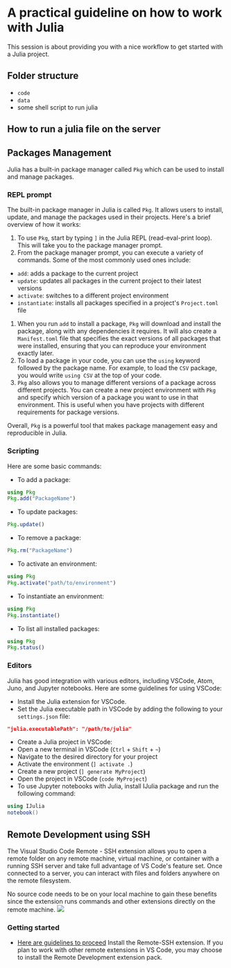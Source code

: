 # A practical guideline on how to work with Julia 

This session is about providing you with a nice workflow to get started with a Julia project.

## Folder structure

- `code`
- `data`
- some shell script to run julia

## How to run a julia file on the server

## Packages Management

Julia has a built-in package manager called `Pkg` which can be used to install and manage packages. 

### REPL prompt
The built-in package manager in Julia is called `Pkg`. It allows users to install, update, and manage the packages used in their projects. Here's a brief overview of how it works: 
1. To use `Pkg`, start by typing `]` in the Julia REPL (read-eval-print loop). This will take you to the package manager prompt. 
2. From the package manager prompt, you can execute a variety of commands. Some of the most commonly used ones include: 
- `add`: adds a package to the current project 
- `update`: updates all packages in the current project to their latest versions 
- `activate`: switches to a different project environment 
- `instantiate`: installs all packages specified in a project's `Project.toml` file 
1. When you run `add` to install a package, `Pkg` will download and install the package, along with any dependencies it requires. It will also create a `Manifest.toml` file that specifies the exact versions of all packages that were installed, ensuring that you can reproduce your environment exactly later. 
2. To load a package in your code, you can use the `using` keyword followed by the package name. For example, to load the `CSV` package, you would write `using CSV` at the top of your code. 
3. `Pkg` also allows you to manage different versions of a package across different projects. You can create a new project environment with `Pkg` and specify which version of a package you want to use in that environment. This is useful when you have projects with different requirements for package versions.

Overall, `Pkg` is a powerful tool that makes package management easy and reproducible in Julia.


### Scripting
Here are some basic commands: 
- To add a package:

```julia
using Pkg
Pkg.add("PackageName")
``` 
- To update packages:

```julia
Pkg.update()
``` 
- To remove a package:

```julia
Pkg.rm("PackageName")
``` 
- To activate an environment:

```julia
using Pkg
Pkg.activate("path/to/environment")
``` 
- To instantiate an environment:

```julia
using Pkg
Pkg.instantiate()
``` 
- To list all installed packages:

```julia
using Pkg
Pkg.status()
```

### Editors

Julia has good integration with various editors, including VSCode, Atom, Juno, and Jupyter notebooks. Here are some guidelines for using VSCode: 
- Install the Julia extension for VSCode. 
- Set the Julia executable path in VSCode by adding the following to your `settings.json` file:

```json
"julia.executablePath": "/path/to/julia"
``` 
- Create a Julia project in VSCode: 
- Open a new terminal in VSCode (`Ctrl` + `Shift` + `~`) 
- Navigate to the desired directory for your project 
- Activate the environment (`] activate .`) 
- Create a new project (`] generate MyProject`) 
- Open the project in VSCode (`code MyProject`) 
- To use Jupyter notebooks with Julia, install IJulia package and run the following command:

```csharp
using IJulia
notebook()
```

## Remote Development using SSH
The Visual Studio Code Remote - SSH extension allows you to open a remote folder on any remote machine, virtual machine, or container with a running SSH server and take full advantage of VS Code's feature set. Once connected to a server, you can interact with files and folders anywhere on the remote filesystem.

No source code needs to be on your local machine to gain these benefits since the extension runs commands and other extensions directly on the remote machine.
![](https://code.visualstudio.com/assets/docs/remote/ssh/architecture-ssh.png)

### Getting started

- [Here are guidelines to proceed](https://code.visualstudio.com/docs/remote/ssh)
Install the Remote-SSH extension. If you plan to work with other remote extensions in VS Code, you may choose to install the Remote Development extension pack.

